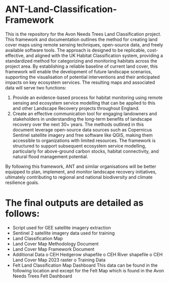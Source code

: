 # ANT-Land-Classification-Framework

This is the repository for the Avon Needs Trees Land Classification project. This framework and documentation outlines the method for creating land cover maps using remote sensing techniques, open-source data, and freely available software tools. The approach is designed to be replicable, cost-effective, and aligned with the UK Habitat Classification system, providing a standardized method for categorizing and monitoring habitats across the project area.
By establishing a reliable baseline of current land cover, this framework will enable the development of future landscape scenarios, supporting the visualisation of potential interventions and their anticipated impacts on key ecosystem services. The resulting maps and associated data will serve two functions:
1.	Provide an evidence-based process for habitat monitoring using remote sensing and ecosystem service modelling that can be applied to this and other Landscape Recovery projects throughout England.
2.	Create an effective communication tool for engaging landowners and stakeholders in understanding the long-term benefits of landscape recovery over the next 30+ years.
The methods outlined in this document leverage open-source data sources such as Copernicus Sentinel satellite imagery and free software like QGIS, making them accessible to organizations with limited resources. The framework is structured to support subsequent ecosystem service modelling, particularly for above-ground carbon stocks, habitat connectivity, and natural flood management potential.

By following this framework, ANT and similar organisations will be better equipped to plan, implement, and monitor landscape recovery initiatives, ultimately contributing to regional and national biodiversity and climate resilience goals.



# The final outputs are detailed as follows: 
-	Script used for GEE satellite imagery extraction
-	Sentinel 2 satellite imagery data used for training
-	Land Classification Map
-	Land Cover Map Methodology Document
-	Land Cover Map Framework Document
-	Additional Data
  o	CEH Hedgerow shapefile
  o	CEH River shapefile
  o	CEH Land Cover Map 2023 raster
  o	Training Data
-	Felt Land Classification Map Dashboard 
This data can be found in the following location and except for the Felt Map which is found in the Avon Needs Trees Felt Dashboard
